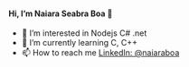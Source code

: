 #### Hi, I’m Naiara Seabra Boa 👋
- 👀 I’m interested in Nodejs C# .net
- 🌱 I’m currently learning C, C++
- 📫 How to reach me [LinkedIn: @naiaraboa](https://linkedin.com/in/naiaraboa)

<!---
naiseabra/naiseabra is a ✨ special ✨ repository because its `README.md` (this file) appears on your GitHub profile.
You can click the Preview link to take a look at your changes.
--->
